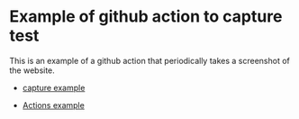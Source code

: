 # Example of github action to capture test

This is an example of a github action that periodically takes a screenshot of the website.

- [capture example](https://github.com/kmkzt/example-capture-test/suites/238620618/artifacts/55180)

- [Actions example](https://github.com/kmkzt/example-capture-test/commit/754d12bdfd38e7c75f674f61f8577bc3326abd18/checks)
